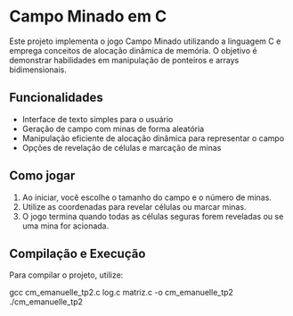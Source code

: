 # Campo Minado em C

Este projeto implementa o jogo Campo Minado utilizando a linguagem C e emprega conceitos de alocação dinâmica de memória. O objetivo é demonstrar habilidades em manipulação de ponteiros e arrays bidimensionais.

## Funcionalidades

- Interface de texto simples para o usuário
- Geração de campo com minas de forma aleatória
- Manipulação eficiente de alocação dinâmica para representar o campo
- Opções de revelação de células e marcação de minas

## Como jogar

1. Ao iniciar, você escolhe o tamanho do campo e o número de minas.
2. Utilize as coordenadas para revelar células ou marcar minas.
3. O jogo termina quando todas as células seguras forem reveladas ou se uma mina for acionada.

## Compilação e Execução

Para compilar o projeto, utilize:

gcc cm_emanuelle_tp2.c log.c matriz.c -o cm_emanuelle_tp2
./cm_emanuelle_tp2
